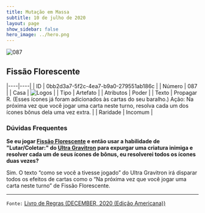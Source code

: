 ```yaml
---
title: Mutação em Massa
subtitle: 10 de julho de 2020
layout: page
show_sidebar: false
hero_image: ../hero.png
---
```


![087](https://cdn.keyforgegame.com/media/card_front/pt/479_087_5HW74C3JM99M_pt.png)

## Fissão Florescente

|----|----|
| ID | 0bb2d3a7-5f2c-4ea7-b9a0-279551ab186c |
| Número | 087 |
| Casa | ![Logos](https://archonarcana.com/images/thumb/c/ce/Logos.png/22px-Logos.png "Logos") |
| Tipo | Artefato |
| Atributos | Poder |
| Texto | Propagar R. (Esses ícones já foram adicionados às cartas do seu baralho.)  Ação: Na próxima vez que você jogar uma carta neste turno, resolva cada um dos ícones bônus dela uma vez extra. |
| Raridade | Incomum |

### Dúvidas Frequentes

**Se eu jogar [Fissão Florescente](/mm/087) e então usar a habilidade de "Lutar/Coletar:"
do [Ultra Gravitron](/mm/125) para expurgar uma criatura inimiga e resolver
cada um de seus ícones de bônus, eu resolverei todos os ícones duas vezes?**

Sim. O texto “como se você a tivesse jogado” do Ultra Gravitron irá disparar
todos os efeitos de cartas como o “Na próxima vez que você jogar uma carta neste turno” de Fissão Florescente.

<hr/>

`Fonte:` [Livro de Regras (DECEMBER, 2020 (Edição Americana))](https://images-cdn.fantasyflightgames.com/filer_public/8c/af/8cafeca4-02c3-4990-bba1-ff9d3aa8f02a/keyforge_rulebook_v14_reduced-compressed.pdf)
